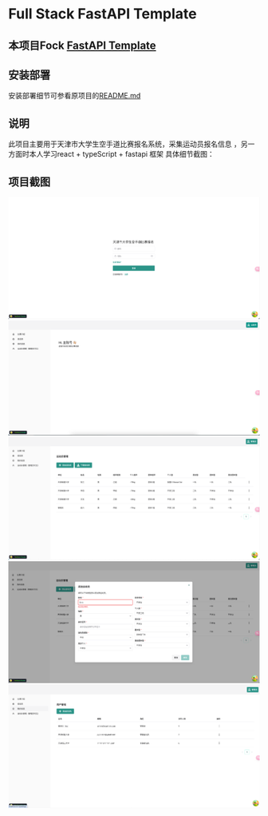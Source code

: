 # Full Stack FastAPI Template

## 本项目Fock [FastAPI Template](https://github.com/fastapi/full-stack-fastapi-template.git)

## 安装部署
安装部署细节可参看原项目的[README.md](https://github.com/fastapi/full-stack-fastapi-template/blob/master/README.md)

## 说明
此项目主要用于天津市大学生空手道比赛报名系统，采集运动员报名信息 ，另一方面时本人学习react + typeScript + fastapi 框架
具体细节截图：
## 项目截图

![img.png](img.png)
![img_1.png](img_1.png)
![img_2.png](img_2.png)
![img_3.png](img_3.png)
![img_4.png](img_4.png)